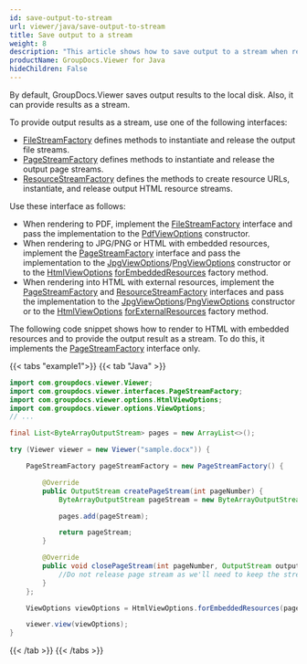 ```yaml
---
id: save-output-to-stream
url: viewer/java/save-output-to-stream
title: Save output to a stream
weight: 8
description: "This article shows how to save output to a stream when rendering a document"
productName: GroupDocs.Viewer for Java
hideChildren: False
---
```

By default, GroupDocs.Viewer saves output results to the local disk. Also, it can provide results as a stream.

To provide output results as a stream, use one of the following interfaces:

* [FileStreamFactory](https://reference.groupdocs.com/viewer/java/com.groupdocs.viewer.interfaces/FileStreamFactory) defines methods to instantiate and release the output file streams.
* [PageStreamFactory](https://reference.groupdocs.com/viewer/java/com.groupdocs.viewer.interfaces/PageStreamFactory) defines methods to instantiate and release the output page streams.
* [ResourceStreamFactory](https://reference.groupdocs.com/viewer/java/com.groupdocs.viewer.interfaces/ResourceStreamFactory) defines the methods to create resource URLs, instantiate, and release output HTML resource streams.

Use these interface as follows:

* When rendering to PDF, implement the [FileStreamFactory](https://reference.groupdocs.com/viewer/java/com.groupdocs.viewer.interfaces/FileStreamFactory) interface and pass the implementation to the [PdfViewOptions](https://reference.groupdocs.com/viewer/java/com.groupdocs.viewer.options/pdfviewoptions/) constructor.
* When rendering to JPG/PNG or HTML with embedded resources, implement the [PageStreamFactory](https://reference.groupdocs.com/viewer/java/com.groupdocs.viewer.interfaces/PageStreamFactory) interface and pass the implementation to the [JpgViewOptions](https://reference.groupdocs.com/viewer/java/com.groupdocs.viewer.options/jpgviewoptions/)/[PngViewOptions](https://reference.groupdocs.com/viewer/java/com.groupdocs.viewer.options/pngviewoptions/) constructor or to the [HtmlViewOptions](https://reference.groupdocs.com/viewer/java/com.groupdocs.viewer.options/htmlviewoptions/) [forEmbeddedResources](https://reference.groupdocs.com/viewer/java/com.groupdocs.viewer.options/htmlviewoptions/#forEmbeddedResources-com.groupdocs.viewer.interfaces.PageStreamFactory-) factory method.
* When rendering into HTML with external resources, implement the [PageStreamFactory](https://reference.groupdocs.com/viewer/java/com.groupdocs.viewer.interfaces/PageStreamFactory) and [ResourceStreamFactory](https://reference.groupdocs.com/viewer/java/com.groupdocs.viewer.interfaces/ResourceStreamFactory) interfaces and pass the implementation to the [JpgViewOptions](https://reference.groupdocs.com/viewer/java/com.groupdocs.viewer.options/jpgviewoptions/)/[PngViewOptions](https://reference.groupdocs.com/viewer/java/com.groupdocs.viewer.options/pngviewoptions/) constructor or to the [HtmlViewOptions](https://reference.groupdocs.com/viewer/java/com.groupdocs.viewer.options/htmlviewoptions/) [forExternalResources](https://reference.groupdocs.com/viewer/java/com.groupdocs.viewer.options/htmlviewoptions/#forExternalResources-com.groupdocs.viewer.interfaces.PageStreamFactory-com.groupdocs.viewer.interfaces.ResourceStreamFactory-) factory method.

The following code snippet shows how to render to HTML with embedded resources and to provide the output result as a stream. To do this, it implements the [PageStreamFactory](https://reference.groupdocs.com/viewer/java/com.groupdocs.viewer.interfaces/PageStreamFactory) interface only.

{{< tabs "example1">}}
{{< tab "Java" >}}
```java
import com.groupdocs.viewer.Viewer;
import com.groupdocs.viewer.interfaces.PageStreamFactory;
import com.groupdocs.viewer.options.HtmlViewOptions;
import com.groupdocs.viewer.options.ViewOptions;
// ...

final List<ByteArrayOutputStream> pages = new ArrayList<>();

try (Viewer viewer = new Viewer("sample.docx")) {

    PageStreamFactory pageStreamFactory = new PageStreamFactory() {

        @Override
        public OutputStream createPageStream(int pageNumber) {
            ByteArrayOutputStream pageStream = new ByteArrayOutputStream();

            pages.add(pageStream);

            return pageStream;
        }

        @Override
        public void closePageStream(int pageNumber, OutputStream outputStream) {
            //Do not release page stream as we'll need to keep the stream open
        }
    };

    ViewOptions viewOptions = HtmlViewOptions.forEmbeddedResources(pageStreamFactory);

    viewer.view(viewOptions);
}
```
{{< /tab >}}
{{< /tabs >}}
